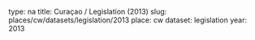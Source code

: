 type: na
title: Curaçao / Legislation (2013)
slug: places/cw/datasets/legislation/2013
place: cw
dataset: legislation
year: 2013
